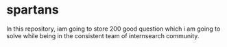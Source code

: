 # spartans

In this repository, iam going to store 200 good question which i am going to solve while being in the consistent team of internsearch community.

